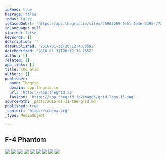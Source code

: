 ```yaml
---
inFeed: true
hasPage: false
inNav: false
isBasedOnUrl: 'https://app.thegrid.io/sites/75965269-6e51-4a4e-9395-7785c9aaa010'
inLanguage: null
starred: false
keywords: []
description: ''
datePublished: '2016-01-31T20:12:46.859Z'
dateModified: '2016-01-31T20:12:39.965Z'
author: []
related: []
app_links: []
title: The Grid
authors: []
publisher:
  name: Thegrid
  domain: app.thegrid.io
  url: 'https://app.thegrid.io'
  favicon: 'https://app.thegrid.io/images/grid-logo-16.png'
sourcePath: _posts/2016-01-31-the-grid.md
published: true
_context: 'http://schema.org'
_type: MediaObject

---
```

<article style=""><h1>F-4 Phantom</h1></article>

![](https://the-grid-user-content.s3-us-west-2.amazonaws.com/e1423ba3-0d24-4473-b806-32afb3413cee.jpg)
![](https://the-grid-user-content.s3-us-west-2.amazonaws.com/1996e230-7bd0-40d6-98fd-9f398f3ccd54.jpg)
![](https://the-grid-user-content.s3-us-west-2.amazonaws.com/4b90b289-72ce-452b-a094-d76f9dea2452.jpg)
![](https://the-grid-user-content.s3-us-west-2.amazonaws.com/de52cd4d-8a1f-4ce0-ba8a-ce444aaa98df.jpg)
![](https://the-grid-user-content.s3-us-west-2.amazonaws.com/3427c7ac-7430-4e06-97b9-5eefc6d55d86.jpg)
![](https://the-grid-user-content.s3-us-west-2.amazonaws.com/68d977f6-21a5-40a9-a104-c5fab42c00aa.jpg)
![](https://the-grid-user-content.s3-us-west-2.amazonaws.com/1d4bacb7-82a5-46b1-a442-5467a75a01b9.jpg)
![](https://the-grid-user-content.s3-us-west-2.amazonaws.com/220cd815-947d-4663-8100-1ac49300756e.jpg)
![](https://the-grid-user-content.s3-us-west-2.amazonaws.com/69910075-23cf-4520-b2f6-ce7820f28f89.jpg)